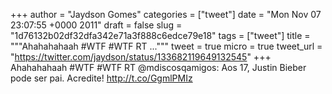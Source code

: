 
+++
author = "Jaydson Gomes"
categories = ["tweet"]
date = "Mon Nov 07 23:07:55 +0000 2011"
draft = false
slug = "1d76132b02df32dfa342e71a3f888c6edce79e18"
tags = ["tweet"]
title = """Ahahahahaah #WTF #WTF RT ..."""
tweet = true
micro = true
tweet_url = "https://twitter.com/jaydson/status/133682119649132545"
+++
Ahahahahaah #WTF #WTF RT @mdiscosqamigos: Aos 17, Justin Bieber pode ser pai. Acredite! http://t.co/GgmlPMIz
